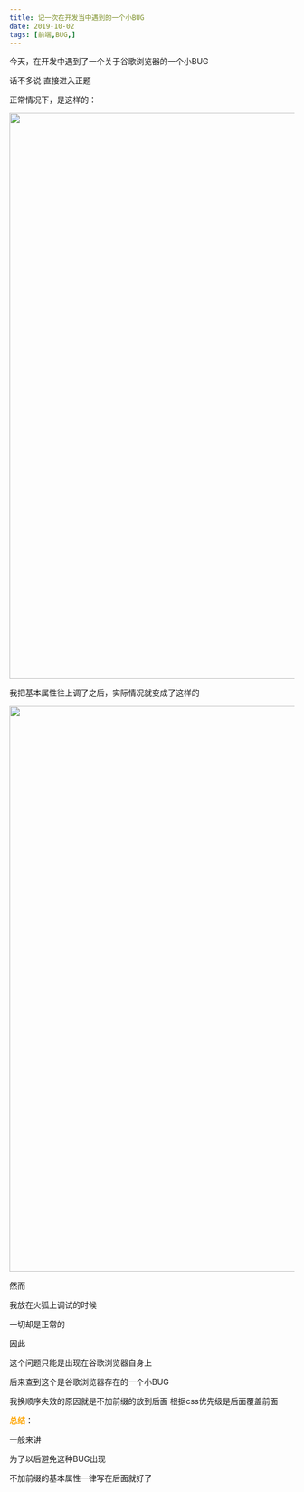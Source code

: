```yaml
---
title: 记一次在开发当中遇到的一个小BUG
date: 2019-10-02
tags: [前端,BUG,]
---
```

今天，在开发中遇到了一个关于谷歌浏览器的一个小BUG

话不多说  直接进入正题

<!-- more -->

正常情况下，是这样的：

<img width=1000px src="https://i.loli.net/2019/12/02/yo4uCGhMYWVdIvF.png" >

我把基本属性往上调了之后，实际情况就变成了这样的

<img width=1000px src="https://i.loli.net/2019/12/02/9f5Mqy8RIiQsHAo.png" >

然而

我放在火狐上调试的时候

一切却是正常的

因此

这个问题只能是出现在谷歌浏览器自身上

后来查到这个是谷歌浏览器存在的一个小BUG

我换顺序失效的原因就是不加前缀的放到后面 根据css优先级是后面覆盖前面

**<font color=orange>总结</font>**：

一般来讲

为了以后避免这种BUG出现

不加前缀的基本属性一律写在后面就好了
